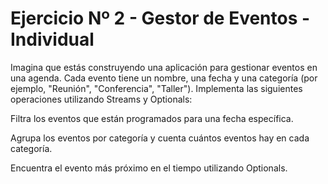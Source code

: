# Ejercicio Nº 2 - Gestor de Eventos - Individual
Imagina que estás construyendo una aplicación para gestionar eventos en una agenda. Cada evento tiene un nombre, una fecha y una categoría (por ejemplo, "Reunión", "Conferencia", "Taller"). Implementa las siguientes operaciones utilizando Streams y Optionals:

Filtra los eventos que están programados para una fecha específica.

Agrupa los eventos por categoría y cuenta cuántos eventos hay en cada categoría.

Encuentra el evento más próximo en el tiempo utilizando Optionals.